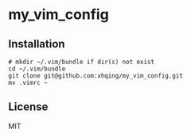 # my_vim_config

## Installation

```
# mkdir ~/.vim/bundle if dir(s) not exist
cd ~/.vim/bundle
git clone git@github.com:xhqing/my_vim_config.git
mv .vimrc ~
```

## License
MIT
